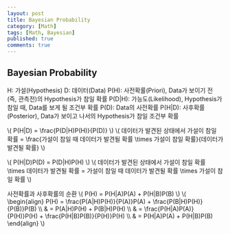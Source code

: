```yaml
---
layout: post
title: Bayesian Probability
category: [Math]
tags: [Math, Bayesian]
published: true
comments: true
---
```


Bayesian Probability
----------------

H: 가설(Hypothesis)
D: 데이터(Data)
P(H): 사전확률(Priori), Data가 보이기 전 (즉, 관측전)의 Hypothesis가 참일 확률
P(D|H): 가능도(Likelihood), Hypothesis가 참일 때, Data를 보게 될 조건부 확률
P(D): Data의 사전확률 
P(H|D): 사후확률(Posterior), Data가 보이고 나서의 Hypothesis가 참일 조건부 확률


\\( P(H|D) = \frac{P(D|H)P(H)}{P(D)} \\)
\\( 데이터가 발견된 상태에서 가설이 참일 확률 = \frac{가설이 참일 때 데이터가 발견될 확률 \times 가설이 참일 확률}{데이터가 발견될 확률} \\)

\\( P(H|D)P(D) = P(D|H)P(H) \\)
\\( 데이터가 발견된 상태에서 가설이 참일 확률 \times 데이터가 발견될 확률 = 가설이 참일 때 데이터가 발견될 확률 \times 가설이 참일 확률 \\)

사전확률과 사후확률의 순환
\\( P(H) = P(H|A)P(A) + P(H|B)P(B) \\)
\\( \begin{align} 
    P(H) = \frac{P(A|H)P(H)}{P(A)}P(A) + \frac{P(B|H)P(H)}{P(B)}P(B) 
\\\\ & = P(A|H)P(H) + P(B|H)P(H)
\\\\ & = \frac{P(H|A)P(A)}{P(H)}P(H) + \frac{P(H|B)P(B)}{P(H)}P(H)
\\\\ & = P(H|A)P(A) + P(H|B)P(B)
\end{align} \\)
